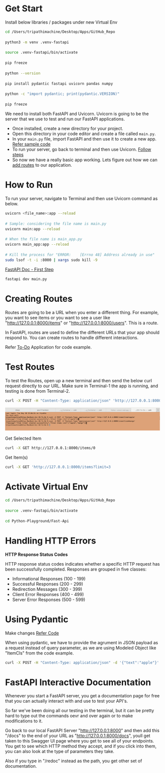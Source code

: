 # Get Start
Install below libraries / packages under new Virtual Env

```bash
cd /Users/tripathimachine/Desktop/Apps/GitHub_Repo

python3 -m venv .venv-fastapi

source .venv-fastapi/bin/activate

pip freeze

python --version

pip install pydantic fastapi uvicorn pandas numpy

python -c "import pydantic; print(pydantic.VERSION)"

pip freeze
```

We need to install both FastAPI and Uvicorn. 
Uvicorn is going to be the server that we use to test and run our FastAPI applications.
 
- Once installed, create a new directory for your project.
- Open this directory in your code editor and create a file called `main.py`.
- In your `main.py` file, import FastAPI and then use it to create a new app. [Refer sample code](./01-sample-app/main_app.py)
- To run your server, go back to terminal and then use Uvicorn. [Follow steps](#how-to-run)
- So now we have a really basic app working. Lets figure out how we can [add routes](#creating-routes) to our application. 


# How to Run
To run your server, navigate to Terminal and then use Uvicorn command as below.

```bash
uvicorn <file_name>:app --reload

# Sample: considering the file name is main.py
uvicorn main:app --reload

# When the file name is main_app.py
uvicorn main_app:app --reload

# Kill the process for "ERROR:    [Errno 48] Address already in use"
sudo lsof -t -i :8000 | xargs sudo kill -9 
```

[FastAPI Doc - First Step](https://fastapi.tiangolo.com/tutorial/first-steps/)

```bash
fastapi dev main.py
```


# Creating Routes
Routes are going to be a URL when you enter a different thing. For example, you want to see items or you want to see a user like "http://127.0.0.1:8000/items" or "http://127.0.0.1:8000/users". This is a route.

In FastAPI, routes are used to define the different URLs that your app should respond to. You can create routes to handle different interactions. 

Refer [To-Do]() Application for code example.


# Test Routes
To test the Routes, open up a new terminal and then send the below curl request directly to our URL.
Make sure in Terminal-1 the app is running, and testing is done from Terminal-2.

```bash
curl -X POST -H "Content-Type: application/json" 'http://127.0.0.1:8000/items?item=apple'
```
![alt text](image.png)

Get Selected Item
```bash
curl -X GET http://127.0.0.1:8000/items/0

```

Get Item(s)
```bash
curl -X GET 'http://127.0.0.1:8000/items?limit=3
```

# Activate Virtual Env

```bash
cd /Users/tripathimachine/Desktop/Apps/GitHub_Repo

source .venv-fastapi/bin/activate

cd Python-Playground/Fast-Api
```

# Handling HTTP Errors
**HTTP Response Status Codes**

HTTP response status codes indicates whether a specific HTTP request has been successfully completed. Responses are grouped in five classes:
- Informational Responses (100 - 199)
- Successful Responses (200 - 299)
- Redirection Messages (300 - 399)
- Client Error Responses (400 - 499)
- Server Error Responses (500 - 599)


# Using Pydantic
Make changes [Refer Code](./03-To-Do-2/main.py)

When using pydantic, we have to provide the agrument in JSON payload as a request instead of query parameter, as we are using Modeled Object like "ItemCls" from the code example.

```bash
curl -X POST -H "Content-Type: application/json" -d '{"text":"apple"}' 'http://127.0.0.1:8000/items'

```


# FastAPI Interactive Documentation
Whenever you start a FastAPI server, you get a documentation page for free that you can actually interact with and use to test your API's.

So far we've been doing all our testing in the terminal, but it can be pretty hard to type out the commands oevr and over again or to make modifications to it.  

Go back to our local FastAPI Server "http://127.0.0.1:8000" and then add this "/docs" to the end of your URL as "http://127.0.0.1:8000/docs", youll get taken to this Swagger UI page where you get to see all of your endpoints. You get to see which HTTP method they accept, and if you click into them, you can also look at the type of parameters they take. 

Also if you type in "/redoc" instead as the path, you get other set of documentation. 
